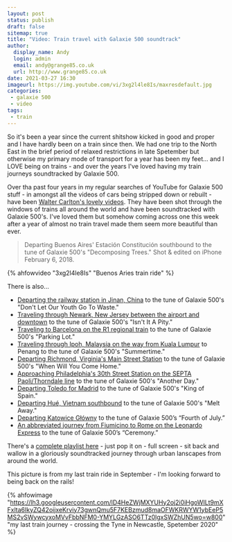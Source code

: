```yaml
---
layout: post
status: publish 
draft: false
sitemap: true
title: "Video: Train travel with Galaxie 500 soundtrack"
author:
  display_name: Andy
  login: admin
  email: andy@grange85.co.uk
  url: http://www.grange85.co.uk
date: 2021-03-27 16:30
imageurl: https://img.youtube.com/vi/3xg2l4le8Is/maxresdefault.jpg
categories:
 - galaxie 500
 - video
tags:
 - train
---
```


So it's been a year since the current shitshow kicked in good and proper and I have hardly been on a train since then. We had one trip to the North East in the brief period of relaxed restrictions in late Spetember but otherwise my primary mode of transport for a year has been my feet... and I LOVE being on trains - and over the years I've loved having my train journeys soundtracked by Galaxie 500.

Over tha past four years in my regular searches of YouTube for Galaxie 500 stuff - in amongst all the videos of cars being stripped down or rebuilt - have been [Walter Carlton's lovely videos](https://www.youtube.com/playlist?list=PLerEgcadeay-brYIMRkRVPgeJR_g9Qr5H). They have been shot through the windows of trains all around the world and have been soundtracked with Galaxie 500's. I've loved them but somehow coming across one this week after a year of almost no train travel made them seem more beautiful than ever.

> Departing Buenos Aires' Estación Constitución southbound to the tune of Galaxie 500's "Decomposing Trees." Shot & edited on iPhone February 6, 2018.

{% ahfowvideo "3xg2l4le8Is" "Buenos Aries train ride" %}

There is also...

<!--more--> 

 - [Departing the railway station in Jinan, China](https://www.youtube.com/watch?v=_kDrHCa9Duc&list=PLerEgcadeay-brYIMRkRVPgeJR_g9Qr5H&index=1) to the tune of Galaxie 500's "Don't Let Our Youth Go To Waste."
 - [Traveling through Newark, New Jersey between the airport and downtown](https://www.youtube.com/watch?v=r1JR5xaX79Y&list=PLerEgcadeay-brYIMRkRVPgeJR_g9Qr5H&index=2) to the tune of Galaxie 500's "Isn't It A Pity."
 - [Traveling to Barcelona on the R1 regional train](https://www.youtube.com/watch?v=WJRBVPhkWrU&list=PLerEgcadeay-brYIMRkRVPgeJR_g9Qr5H&index=3) to the tune of Galaxie 500's "Parking Lot."
 - [Traveling through Ipoh, Malaysia on the way from Kuala Lumpur](https://www.youtube.com/watch?v=cZiMNB7IT8o&list=PLerEgcadeay-brYIMRkRVPgeJR_g9Qr5H&index=4) to Penang to the tune of Galaxie 500's "Summertime."
 - [Departing Richmond, Virginia's Main Street Station](https://www.youtube.com/watch?v=1hjyt9t5tHw&list=PLerEgcadeay-brYIMRkRVPgeJR_g9Qr5H&index=5) to the tune of Galaxie 500's "When Will You Come Home."
 - [Approaching Philadelphia's 30th Street Station on the SEPTA Paoli/Thorndale line](https://www.youtube.com/watch?v=dF40MiFw4cQ&list=PLerEgcadeay-brYIMRkRVPgeJR_g9Qr5H&index=6) to the tune of Galaxie 500's "Another Day."
 - [Departing Toledo for Madrid](https://www.youtube.com/watch?v=DengdvW5k0A&list=PLerEgcadeay-brYIMRkRVPgeJR_g9Qr5H&index=7) to the tune of Galaxie 500's "King of Spain."
 - [Departing Hué, Vietnam southbound](https://www.youtube.com/watch?v=fP5-9mVFja4&list=PLerEgcadeay-brYIMRkRVPgeJR_g9Qr5H&index=8) to the tune of Galaxie 500's "Melt Away."
 - [Departing Katowice Główny](https://www.youtube.com/watch?v=7GEhpMcdg2s&list=PLerEgcadeay-brYIMRkRVPgeJR_g9Qr5H&index=9) to the tune of Galaxie 500’s “Fourth of July.”
 - [An abbreviated journey from Fiumicino to Rome on the Leonardo Express](https://www.youtube.com/watch?v=wj5NEtHrnx8&list=PLerEgcadeay-brYIMRkRVPgeJR_g9Qr5H&index=10) to the tune of Galaxie 500’s “Ceremony.”

 There's a [complete playlist here](https://www.youtube.com/playlist?list=PLerEgcadeay-brYIMRkRVPgeJR_g9Qr5H) - just pop it on - full screen - sit back and wallow in a gloriously soundtracked journey through urban lanscapes from around the world.

 This picture is from my last train ride in September - I'm looking forward to being back on the rails!

 {% ahfowimage "https://lh3.googleusercontent.com/lD4HeZWjMXYUHy2oj2i0iHgoWILt9mXFxlta6IkyZQ42oijxeKrviy73gwnQmu5F7KEBzmud8maOFWKRWYW1ybEeP5MS2vSWywcyxoMVvFbbNFM0-YMYLGzASO6TTz0lgxSWZhUN5wo=w800" "my last train journey - crossing the Tyne in Newcastle, Spetember 2020" %}